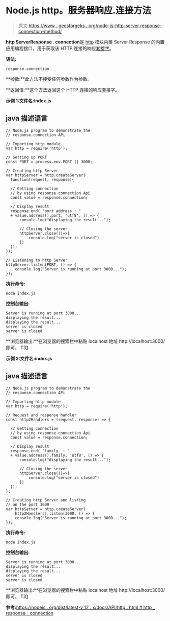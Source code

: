 # Node.js http。服务器响应.连接方法

> 原文:[https://www . geesforgeks . org/node-js-http-server response-connection-method/](https://www.geeksforgeeks.org/node-js-http-serverresponse-connection-method/)

**http ServerResponse . connection**是 [http](https://www.geeksforgeeks.org/node-js-http-module/) 模块内类 Server Response 的内置应用编程接口，用于获取该 HTTP 连接的响应[套接字](https://www.geeksforgeeks.org/introduction-to-sockets-io-in-node/)。

**语法:**

```
response.connection
```

**参数:**此方法不接受任何参数作为参数。

**返回值:**这个方法返回这个 HTTP 连接的响应套接字。

**示例 1:文件名:index.js**

## java 描述语言

```
// Node.js program to demonstrate the  
// response.connection APi

// Importing http module 
var http = require('http'); 

// Setting up PORT 
const PORT = process.env.PORT || 3000; 

// Creating http Server 
var httpServer = http.createServer(
  function(request, response){ 

  // Getting connection 
  // by using response.connection Api
  const value = response.connection;

  // Display result
  response.end( "port address : " 
  + value.address().port, 'utf8', () => { 
      console.log("displaying the result..."); 

      // Closing the server
      httpServer.close(()=>{
          console.log("server is closed")
      })
  }); 
}); 

// Listening to http Server 
httpServer.listen(PORT, () => { 
    console.log("Server is running at port 3000..."); 
});
```

**执行命令:**

```
node index.js
```

**控制台输出:**

```
Server is running at port 3000...
displaying the result...
displaying the result...
server is closed
server is closed
```

**浏览器输出:**在浏览器的搜索栏中粘贴 localhost 地址 http://localhost:3000/即可。
T3】

**示例 2:文件名:index.js**

## java 描述语言

```
// Node.js program to demonstrate the  
// response.connection APi

// Importing http module 
var http = require('http'); 

// Request and response handler 
const http2Handlers = (request, response) => { 

  // Getting connection 
  // by using response.connection Api
  const value = response.connection;

  // Display result
  response.end( "family  : " 
  + value.address().family, 'utf8', () => { 
      console.log("displaying the result..."); 

      // Closing the server
      httpServer.close(()=>{
          console.log("server is closed")
      })
  });
}; 

// Creating http Server and listing
// on the port 3000
var httpServer = http.createServer(
    http2Handlers).listen(3000, () => { 
    console.log("Server is running at port 3000..."); 
});
```

**执行命令:**

```
node index.js
```

**控制台输出:**

```
Server is running at port 3000...
displaying the result...
displaying the result...
server is closed
server is closed
```

**浏览器输出:**在浏览器的搜索栏中粘贴 localhost 地址 http://localhost:3000/即可。
T3】

**参考:**[https://nodejs . org/dist/latest-v 12 . x/docs/API/http . html # http _ response _ connection](https://nodejs.org/dist/latest-v12.x/docs/api/http.html#http_response_connection)
